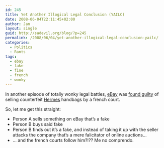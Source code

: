 ```yaml
---
id: 245
title: Yet Another Illogical Legal Conclusion (YAILC)
date: 2008-06-04T22:11:45+02:00
author: Jan
layout: single
guid: http://sadevil.org/blog/?p=245
permalink: /2008/06/04/yet-another-illogical-legal-conclusion-yailc/
categories:
  - Politics
  - Rants
tags:
  - ebay
  - fake
  - fine
  - french
  - wonky
---
```

In another episode of totally wonky legal battles, <a href="http://www.ebay.com" target="_blank">eBay</a> was <a href="http://afp.google.com/article/ALeqM5ieVhlM9xNEzcmDtrdw6ToFLtkRAg" target="_blank">found guilty</a> of selling counterfeit <a href="http://www.hermes.com/" target="_blank">Hermes</a> handbags by a french court.

So, let me get this straight:

  * Person A sells something on eBay that&#8217;s a fake
  * Person B buys said fake
  * Person B finds out it&#8217;s a fake, and instead of taking it up with the seller attacks the company that&#8217;s a mere falicitator of online auctions&#8230;
  * &#8230; and the french courts follow him?!??
Me no comprendo. </ul>